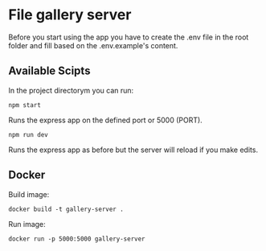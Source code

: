 # File gallery server

Before you start using the app you have to create the .env file in the root folder and fill based on the .env.example's content.

## Available Scipts

In the project directorym you can run:

`npm start`

Runs the express app on the defined port or 5000 (PORT).

`npm run dev`

Runs the express app as before but the server will reload if you make edits.

## Docker

Build image:

`docker build -t gallery-server .`

Run image:

`docker run -p 5000:5000 gallery-server`

